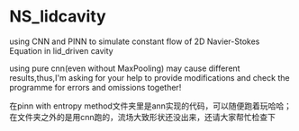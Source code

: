 # NS_lidcavity

using CNN and PINN to simulate constant flow of 2D Navier-Stokes Equation in lid_driven cavity

using pure cnn(even without MaxPooling) may cause different results,thus,I'm asking for your help to provide modifications and check the programme for errors and omissions together!

在pinn with entropy method文件夹里是ann实现的代码，可以随便跑着玩哈哈；在文件夹之外的是用cnn跑的，流场大致形状还没出来，还请大家帮忙检查下
